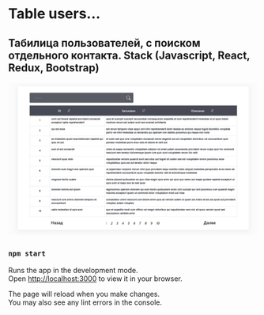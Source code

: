 # Table users...
## Табилица пользователей, с поиском отдельного контакта. Stack (Javascript, React, Redux, Bootstrap)

![Table](https://github.com/Ridgal/TABLE-REACT/blob/master/src/images/table.png)

### `npm start`

Runs the app in the development mode.\
Open [http://localhost:3000](http://localhost:3000) to view it in your browser.

The page will reload when you make changes.\
You may also see any lint errors in the console.


